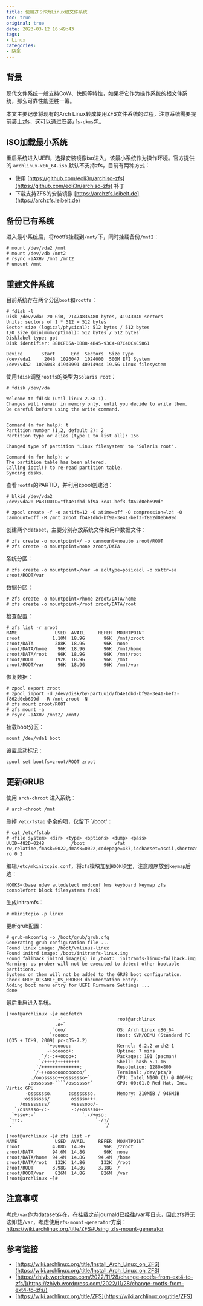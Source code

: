 ```yaml
---
title: 使用ZFS作为Linux根文件系统
toc: true
original: true
date: 2023-03-12 16:49:43
tags:
- Linux
categories:
- 随笔
---
```


## 背景
现代文件系统一般支持CoW、快照等特性，如果将它作为操作系统的根文件系统，那么可靠性能更胜一筹。

本文主要记录将现有的Arch Linux转成使用ZFS文件系统的过程，注意系统需要提前装上zfs，这可以通过安装`zfs-dkms`包。

## ISO加载最小系统
重启系统进入UEFI，选择安装镜像iso进入，该最小系统作为操作环境。官方提供的 `archlinux-x86_64.iso` 默认不支持zfs，目前有两种方式：
- 使用 [https://github.com/eoli3n/archiso-zfs](https://github.com/eoli3n/archiso-zfs) 补丁
- 下载支持ZFS的安装镜像 [https://archzfs.leibelt.de](https://archzfs.leibelt.de)

## 备份已有系统
进入最小系统后，将rootfs挂载到`/mnt/`下，同时挂载备份`/mnt2`：

```
# mount /dev/vda2 /mnt
# mount /dev/vdb /mnt2
# rsync -aAXHv /mnt /mnt2
# umount /mnt
```

## 重建文件系统
目前系统存在两个分区`boot`和`rootfs`：

```
# fdisk -l
Disk /dev/vda: 20 GiB, 21474836480 bytes, 41943040 sectors
Units: sectors of 1 * 512 = 512 bytes
Sector size (logical/physical): 512 bytes / 512 bytes
I/O size (minimum/optimal): 512 bytes / 512 bytes
Disklabel type: gpt
Disk identifier: 88BCFD5A-DBB8-4B45-93C4-87C4DC4C5861

Device       Start      End  Sectors  Size Type
/dev/vda1     2048  1026047  1024000  500M EFI System
/dev/vda2  1026048 41940991 40914944 19.5G Linux filesystem
```

使用`fdisk`调整`rootfs`的类型为`Solaris root`：

```
# fdisk /dev/vda

Welcome to fdisk (util-linux 2.38.1).
Changes will remain in memory only, until you decide to write them.
Be careful before using the write command.


Command (m for help): t
Partition number (1,2, default 2): 2
Partition type or alias (type L to list all): 156

Changed type of partition 'Linux filesystem' to 'Solaris root'.

Command (m for help): w
The partition table has been altered.
Calling ioctl() to re-read partition table.
Syncing disks.
```

查看`rootfs`的PARTID，并利用zpool创建池：
```
# blkid /dev/vda2
/dev/vda2: PARTUUID="fb4e1dbd-bf9a-3e41-bef3-f862d0eb699d"

# zpool create -f -o ashift=12 -O atime=off -O compression=lz4 -O canmount=off -R /mnt zroot fb4e1dbd-bf9a-3e41-bef3-f862d0eb699d
```

创建两个dataset，主要分别存放系统文件和用户数据文件：
```
# zfs create -o mountpoint=/ -o canmount=noauto zroot/ROOT
# zfs create -o mountpoint=none zroot/DATA
```

系统分区：
```
# zfs create -o mountpoint=/var -o acltype=posixacl -o xattr=sa zroot/ROOT/var
```

数据分区：
```
# zfs create -o mountpoint=/home zroot/DATA/home
# zfs create -o mountpoint=/root zroot/DATA/root
```

检查配置：
```
# zfs list -r zroot
NAME              USED  AVAIL     REFER  MOUNTPOINT
zroot            1.10M  18.9G       96K  /mnt/zroot
zroot/DATA        288K  18.9G       96K  none
zroot/DATA/home    96K  18.9G       96K  /mnt/home
zroot/DATA/root    96K  18.9G       96K  /mnt/root
zroot/ROOT        192K  18.9G       96K  /mnt
zroot/ROOT/var     96K  18.9G       96K  /mnt/var
```

恢复数据：

```
# zpool export zroot
# zpool import -d /dev/disk/by-partuuid/fb4e1dbd-bf9a-3e41-bef3-f862d0eb699d  -R /mnt zroot -N
# zfs mount zroot/ROOT
# zfs mount -a
# rsync -aAXHv /mnt2/ /mnt/
```

挂载boot分区：
```
mount /dev/vda1 boot
```

设置启动标记：
```
zpool set bootfs=zroot/ROOT zroot
```

## 更新GRUB
使用 `arch-chroot` 进入系统：
```
# arch-chroot /mnt
```

删掉 `/etc/fstab` 多余的项，仅留下 `/boot'：

```
# cat /etc/fstab
# <file system> <dir> <type> <options> <dump> <pass>
UUID=482D-024B          /boot           vfat            rw,relatime,fmask=0022,dmask=0022,codepage=437,iocharset=ascii,shortname=mixed,utf8,errors=remount-ro 0 2
```

编辑`/etc/mkinitcpio.conf`，将`zfs`模块加到`HOOK`项里，注意顺序放到`keymap`后边：

```
HOOKS=(base udev autodetect modconf kms keyboard keymap zfs consolefont block filesystems fsck)
```

生成initramfs：
```
# mkinitcpio -p linux
```

更新grub配置：
```
# grub-mkconfig -o /boot/grub/grub.cfg
Generating grub configuration file ...
Found linux image: /boot/vmlinuz-linux
Found initrd image: /boot/initramfs-linux.img
Found fallback initrd image(s) in /boot:  initramfs-linux-fallback.img
Warning: os-prober will not be executed to detect other bootable partitions.
Systems on them will not be added to the GRUB boot configuration.
Check GRUB_DISABLE_OS_PROBER documentation entry.
Adding boot menu entry for UEFI Firmware Settings ...
done
```

最后重启进入系统。

```
[root@archlinux ~]# neofetch
                   -`                    root@archlinux
                  .o+`                   --------------
                 `ooo/                   OS: Arch Linux x86_64
                `+oooo:                  Host: KVM/QEMU (Standard PC (Q35 + ICH9, 2009) pc-q35-7.2)
               `+oooooo:                 Kernel: 6.2.2-arch2-1
               -+oooooo+:                Uptime: 7 mins
             `/:-:++oooo+:               Packages: 191 (pacman)
            `/++++/+++++++:              Shell: bash 5.1.16
           `/++++++++++++++:             Resolution: 1280x800
          `/+++ooooooooooooo/`           Terminal: /dev/pts/0
         ./ooosssso++osssssso+`          CPU: Intel N100 (1) @ 806MHz
        .oossssso-````/ossssss+`         GPU: 00:01.0 Red Hat, Inc. Virtio GPU
       -osssssso.      :ssssssso.        Memory: 210MiB / 946MiB
      :osssssss/        osssso+++.
     /ossssssss/        +ssssooo/-
   `/ossssso+/:-        -:/+osssso+-
  `+sso+:-`                 `.-/+oso:
 `++:.                           `-/+/
 .`                                 `/

[root@archlinux ~]# zfs list -r
NAME              USED  AVAIL     REFER  MOUNTPOINT
zroot            4.08G  14.8G       96K  /zroot
zroot/DATA       94.6M  14.8G       96K  none
zroot/DATA/home  94.4M  14.8G     94.4M  /home
zroot/DATA/root   132K  14.8G      132K  /root
zroot/ROOT       3.98G  14.8G     3.18G  /
zroot/ROOT/var    826M  14.8G      826M  /var
[root@archlinux ~]#
```

## 注意事项
考虑`/var`作为dataset存在，在挂载之前journald已经往/var写日志，因此zfs将无法卸载`/var`，考虑使用`zfs-mount-generator`方案：https://wiki.archlinux.org/title/ZFS#Using_zfs-mount-generator

## 参考链接
- [https://wiki.archlinux.org/title/Install_Arch_Linux_on_ZFS](https://wiki.archlinux.org/title/Install_Arch_Linux_on_ZFS)
- [https://zhiyb.wordpress.com/2022/11/28/change-rootfs-from-ext4-to-zfs/](https://zhiyb.wordpress.com/2022/11/28/change-rootfs-from-ext4-to-zfs/)
- [https://wiki.archlinux.org/title/ZFS](https://wiki.archlinux.org/title/ZFS)